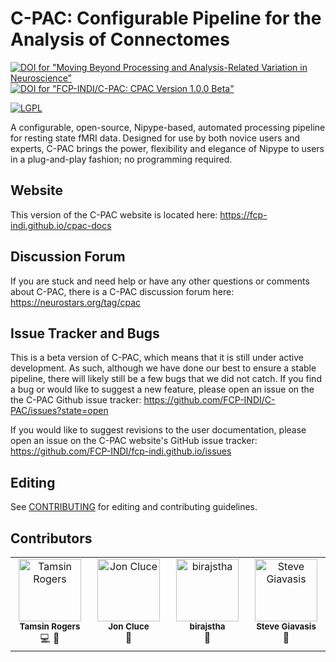 <!-- Copyright (C) 2022  C-PAC Developers

This file is part of C-PAC.

C-PAC is free software: you can redistribute it and/or modify it under the terms of the GNU Lesser General Public License as published by the Free Software Foundation, either version 3 of the License, or (at your option) any later version.

C-PAC is distributed in the hope that it will be useful, but WITHOUT ANY WARRANTY; without even the implied warranty of MERCHANTABILITY or FITNESS FOR A PARTICULAR PURPOSE. See the GNU Lesser General Public License for more details.

You should have received a copy of the GNU Lesser General Public License along with C-PAC. If not, see <https://www.gnu.org/licenses/>. -->
C-PAC: Configurable Pipeline for the Analysis of Connectomes
============================================================
<span title="Moving Beyond Processing and Analysis-Related Variation in Neuroscience">[![DOI for "Moving Beyond Processing and Analysis-Related Variation in Neuroscience"](https://zenodo.org/badge/DOI/10.1101/2021.12.01.470790.svg)](https://doi.org/10.1101/2021.12.01.470790)</span> <span title="FCP-INDI/C-PAC: CPAC Version 1.0.0 Beta">[![DOI for "FCP-INDI/C-PAC: CPAC Version 1.0.0 Beta"](https://zenodo.org/badge/DOI/10.5281/zenodo.164638.svg)](https://doi.org/10.5281/zenodo.164638)</span>

[![LGPL](https://www.gnu.org/graphics/lgplv3-88x31.png)](./COPYING.LESSER)

A configurable, open-source, Nipype-based, automated processing pipeline for resting state fMRI data.
Designed for use by both novice users and experts, C-PAC brings the power, flexibility and elegance
of Nipype to users in a plug-and-play fashion; no programming required.

Website
-------

This version of the C-PAC website is located here: https://fcp-indi.github.io/cpac-docs


Discussion Forum
---------------

If you are stuck and need help or have any other questions or comments about C-PAC, there is a C-PAC discussion forum here: https://neurostars.org/tag/cpac

Issue Tracker and Bugs
----------------------

This is a beta version of C-PAC, which means that it is still under active development. As such, although we have done our best to ensure a stable pipeline, there will likely still be a few bugs that we did not catch. If you find a bug or would like to suggest a new feature, please open an issue on the the C-PAC Github issue tracker: https://github.com/FCP-INDI/C-PAC/issues?state=open

If you would like to suggest revisions to the user documentation, please open an issue on the C-PAC website's GitHub issue tracker: https://github.com/FCP-INDI/fcp-indi.github.io/issues

Editing
----------------------

See [CONTRIBUTING](./CONTRIBUTING.md) for editing and contributing guidelines.

## Contributors

<!-- ALL-CONTRIBUTORS-LIST:START - Do not remove or modify this section -->
<!-- prettier-ignore-start -->
<!-- markdownlint-disable -->
<table>
  <tbody>
<tr>
  <td align="center" valign="top" width="14.28%">
    <a href="https://github.com/tamsinrogers" style="text-decoration: none;">
      <img src="https://avatars.githubusercontent.com/u/30237570?v=4?s=100" width="100px;" alt="Tamsin Rogers"/>
      <br /><sub><b>Tamsin Rogers</b></sub>
    </a>
    <br />
    <a href="#code-tamsinrogers" title="Code" style="text-decoration: none;">💻</a>
    <a href="#ideas-tamsinrogers" title="Ideas, Planning, & Feedback" style="text-decoration: none;">🤔</a>
  </td>
  <td align="center" valign="top" width="14.28%">
    <a href="https://github.com/shnizzedy" style="text-decoration: none;">
      <img src="https://avatars.githubusercontent.com/u/5974438?v=4?s=100" width="100px;" alt="Jon Cluce"/>
      <br /><sub><b>Jon Cluce</b></sub>
    </a>
    <br />
    <a href="#ideas-shnizzedy" title="Ideas, Planning, & Feedback" style="text-decoration: none;">🤔</a>
  </td>
  <td align="center" valign="top" width="14.28%">
    <a href="https://github.com/birajstha" style="text-decoration: none;">
      <img src="https://avatars.githubusercontent.com/u/111654544?v=4?s=100" width="100px;" alt="birajstha"/>
      <br /><sub><b>birajstha</b></sub>
    </a>
    <br />
    <a href="#ideas-birajstha" title="Ideas, Planning, & Feedback" style="text-decoration: none;">🤔</a>
  </td>
  <td align="center" valign="top" width="14.28%">
    <a href="https://github.com/sgiavasis" style="text-decoration: none;">
      <img src="https://avatars.githubusercontent.com/u/4644673?v=4?s=100" width="100px;" alt="Steve Giavasis"/>
      <br /><sub><b>Steve Giavasis</b></sub>
    </a>
    <br />
    <a href="#ideas-sgiavasis" title="Ideas, Planning, & Feedback" style="text-decoration: none;">🤔</a>
  </td>
</tr>

  </tbody>
</table>

<!-- markdownlint-restore -->
<!-- prettier-ignore-end -->

<!-- ALL-CONTRIBUTORS-LIST:END -->
